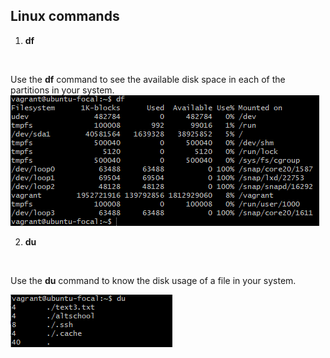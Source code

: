 ## Linux commands
 
1. **df**
<br> 

Use the **df** command to see the available disk space in each of the partitions in your system.
![df](df.png "df")

2. **du**
<br>

Use the **du** command to know the disk usage of a file in your system.

![du](du.png "du") 